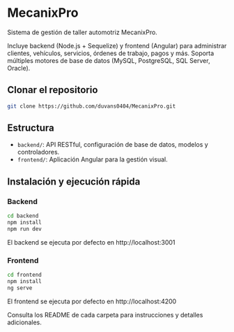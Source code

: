 # MecanixPro

Sistema de gestión de taller automotriz MecanixPro.

Incluye backend (Node.js + Sequelize) y frontend (Angular) para administrar clientes, vehículos, servicios, órdenes de trabajo, pagos y más. Soporta múltiples motores de base de datos (MySQL, PostgreSQL, SQL Server, Oracle).

## Clonar el repositorio

```sh
git clone https://github.com/duvans0404/MecanixPro.git
```

## Estructura
- `backend/`: API RESTful, configuración de base de datos, modelos y controladores.
- `frontend/`: Aplicación Angular para la gestión visual.


## Instalación y ejecución rápida

### Backend
```sh
cd backend
npm install
npm run dev
```
El backend se ejecuta por defecto en http://localhost:3001

### Frontend
```sh
cd frontend
npm install
ng serve
```
El frontend se ejecuta por defecto en http://localhost:4200

Consulta los README de cada carpeta para instrucciones y detalles adicionales.
